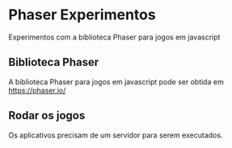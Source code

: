 # Phaser Experimentos
Experimentos com a biblioteca Phaser para jogos em javascript
## Biblioteca Phaser
A biblioteca Phaser para jogos em javascript pode ser obtida em https://phaser.io/
## Rodar os jogos
Os aplicativos precisam de um servidor para serem executados.